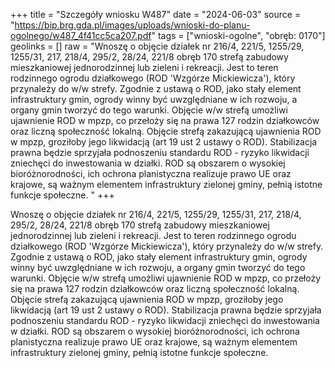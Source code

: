 +++
title = "Szczegóły wniosku W487"
date = "2024-06-03"
source = "https://bip.brg.gda.pl/images/uploads/wnioski-do-planu-ogolnego/w487_4f41cc5ca207.pdf"
tags = ["wnioski-ogolne", "obręb: 0170"]
geolinks = []
raw = "Wnoszę o objęcie działek nr 216/4, 221/5, 1255/29, 1255/31, 217, 218/4, 295/2, 28/24, 221/8 obręb 170 strefą zabudowy mieszkaniowej jednorodzinnej lub zieleni i rekreacji. Jest to teren rodzinnego ogrodu działkowego (ROD 'Wzgórze Mickiewicza'), który przynależy do w/w strefy. Zgodnie z ustawą o ROD, jako stały element infrastruktury gmin, ogrody winny być uwzględniane w ich rozwoju, a organy gmin tworzyć do tego warunki. Objęcie w/w strefą umożliwi ujawnienie ROD w mpzp, co przełoży się na prawa 127 rodzin działkowców oraz liczną społeczność lokalną. Objęcie strefą zakazującą ujawnienia ROD w mpzp, groziłoby jego likwidacją (art 19 ust 2 ustawy o ROD). Stabilizacja prawna będzie sprzyjała podnoszeniu standardu ROD - ryzyko likwidacji zniechęci do inwestowania w działki. ROD są obszarem o wysokiej bioróżnorodności, ich ochrona planistyczna realizuje prawo UE oraz krajowe, są ważnym elementem infrastruktury zielonej gminy, pełnią istotne funkcje społeczne. "
+++

Wnoszę o objęcie działek nr 216/4, 221/5, 1255/29, 1255/31, 217, 218/4, 295/2,
28/24, 221/8 obręb 170 strefą zabudowy mieszkaniowej jednorodzinnej lub zieleni i rekreacji.
Jest to teren rodzinnego ogrodu działkowego (ROD 'Wzgórze Mickiewicza'), który przynależy do
w/w strefy. Zgodnie z ustawą o ROD, jako stały element infrastruktury gmin, ogrody winny być
uwzględniane w ich rozwoju, a organy gmin tworzyć do tego warunki. Objęcie w/w strefą
umożliwi ujawnienie ROD w mpzp, co przełoży się na prawa 127 rodzin działkowców oraz liczną
społeczność lokalną. Objęcie strefą zakazującą ujawnienia ROD w mpzp, groziłoby jego
likwidacją (art 19 ust 2 ustawy o ROD). Stabilizacja prawna będzie sprzyjała podnoszeniu
standardu ROD - ryzyko likwidacji zniechęci do inwestowania w działki. ROD są obszarem o
wysokiej bioróżnorodności, ich ochrona planistyczna realizuje prawo UE oraz krajowe, są
ważnym elementem infrastruktury zielonej gminy, pełnią istotne funkcje społeczne.




